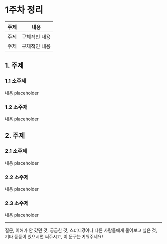 # 1주차 정리

| 주제   | 내용         |
| ---- | ------------- |
| 주제 | 구체적인 내용 |
| 주제 | 구체적인 내용 |

## 1. 주제

### 1.1 소주제

내용 placeholder

### 1.2 소주재

내용 placeholder

## 2. 주제

### 2.1 소주제

내용 placeholder

### 2.2 소주제

내용 placeholder

### 2.3 소주제

내용 placeholder

------

질문, 이해가 안 갔던 것, 궁금한 것, 스터디장이나 다른 사람들에게 물어보고 싶은 것, 기타 등등이 있으시면 써주시고, 이 문구는 지워주세요!
